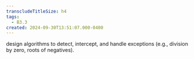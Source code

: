 ```yaml
---
transcludeTitleSize: h4
tags:
  - B3.3
created: 2024-09-30T13:51:07.000-0400
---
```

design algorithms to detect, intercept, and handle exceptions (e.g., division by zero, roots of negatives).